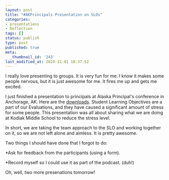 ```yaml
---
layout: post
title: "#AKPrincipals Presentation on SLOs"
categories:
- presentations
- Reflection
tags: []
status: publish
type: post
published: true
meta:
  _thumbnail_id: '243'
last_modified_at: 2024-11-01 18:37:52
---
```


I really love presenting to groups. It is very fun for me. I know it makes some people nervous, but it is just awesome for me. It fires me up and gets me excited.


I just finished a presentation to principals at Alaska Principal's conference in Anchorage, AK. Here are the 
[downloads](http://www.jethrojones.com/akprincipals2015/). Student Learning Objectives are a part of our Evaluations, and they have caused a significant amount of stress for some people. This presentation was all about sharing what we are doing at Kodiak Middle School to reduce the stress level.


In short, we are taking the team approach to the SLO and working together on it, so we are not left alone and aimless. It is pretty awesome.


Two things I should have done that I forgot to do:


*Ask for feedback from the participants (using a form).


*Record myself so I could use it as part of the podcast. (duh!)


Oh, well, two more presenations tomorrow!

